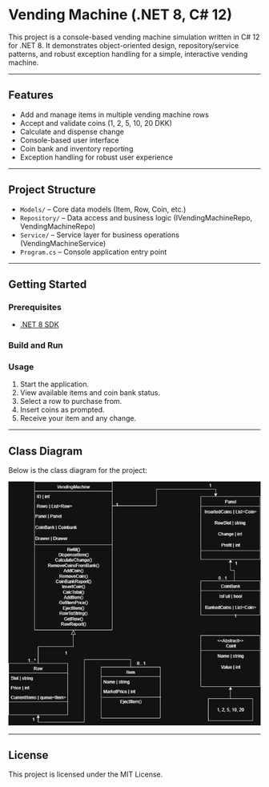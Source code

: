 # Vending Machine (.NET 8, C# 12)

This project is a console-based vending machine simulation written in C# 12 for .NET 8. It demonstrates object-oriented design, repository/service patterns, and robust exception handling for a simple, interactive vending machine.

---

## Features

- Add and manage items in multiple vending machine rows
- Accept and validate coins (1, 2, 5, 10, 20 DKK)
- Calculate and dispense change
- Console-based user interface
- Coin bank and inventory reporting
- Exception handling for robust user experience

---

## Project Structure

- `Models/` – Core data models (Item, Row, Coin, etc.)
- `Repository/` – Data access and business logic (IVendingMachineRepo, VendingMachineRepo)
- `Service/` – Service layer for business operations (VendingMachineService)
- `Program.cs` – Console application entry point

---

## Getting Started

### Prerequisites

- [.NET 8 SDK](https://dotnet.microsoft.com/download/dotnet/8.0)

### Build and Run

### Usage

1. Start the application.
2. View available items and coin bank status.
3. Select a row to purchase from.
4. Insert coins as prompted.
5. Receive your item and any change.

---

## Class Diagram

Below is the class diagram for the project:

![Vending Machine Class Diagram](VendingMachineClassDiagram.png)

---

## License

This project is licensed under the MIT License.
